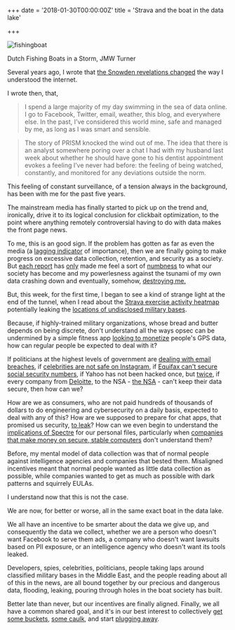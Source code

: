 +++
date = '2018-01-30T00:00:00Z'
title = 'Strava and the boat in the data lake'

+++

<meta name="twitter:card" content="summary_large_image">
<meta name="twitter:site" content="@vboykis">
<meta name="twitter:creator" content="@vboykis">
<meta name="twitter:title" content="Strava and the boat in the data lake ">
<meta name="twitter:description" content="The Strava heatmap shows that we as an entire society no longer understand where the boundaries of privacy are. ">
<meta name="twitter:image" content="https://raw.githubusercontent.com/veekaybee/veekaybee.github.io/master/images/dutch-fishing-boats-in-a-storm.jpg!Large.jpg">


![fishingboat](https://raw.githubusercontent.com/veekaybee/veekaybee.github.io/master/images/dutch-fishing-boats-in-a-storm.jpg!Large.jpg)

Dutch Fishing Boats in a Storm, JMW Turner

Several years ago, I wrote that [the Snowden revelations changed](http://blog.vickiboykis.com/2013/06/being-american/) the way I understood the internet. 

I wrote then, that, 

> I spend a large majority of my day swimming in the sea of data online. I go to Facebook, Twitter, email, weather, this blog, and everywhere else. In the past, I’ve considered this world mine, safe and managed by me, as long as I was smart and sensible. 

> The story of PRISM knocked the wind out of me. The idea that there is an analyst somewhere poring over a chat I had with my husband last week about whether he should have gone to his dentist appointment evokes a feeling I’ve never had before: the feeling of being watched, constantly, and monitored for any deviations outside the norm.

This feeling of constant surveillance, of a tension always in the background, has been with me for the past five years. 

The mainstream media has finally started to pick up on the trend and, ironically, drive it to its logical conclusion for clickbait optimization,  to the point where anything remotely controversial having to do with data makes the front page news. 

To me, this is an good sign. If the problem has gotten as far as even the media (a [lagging indicator](http://www.aaronsw.com/weblog/hatethenews) of importance), then we are finally going to make progress on excessive data collection, retention, and security as a society.  But [each report](https://www.theguardian.com/technology/2018/jan/28/morozov-artificial-intelligence-data-technology-online) has [only](https://twitter.com/zeynep/status/953252676145500161) made me feel a sort of [numbness](https://www.theverge.com/2017/9/13/16301748/border-search-lawsuit-laptop-phone-aclu-eff) to what our society has become and my powerlesness against the tsunami of my own data crashing down and eventually, somehow, [destroying me.](https://www.brainyquote.com/quotes/cardinal_richelieu_183310)

But, this week, for the first time, I began to see a kind of strange light at the end of the tunnel,  when I read about the [Strava exercise activity heatmap](https://www.nytimes.com/2018/01/29/world/middleeast/strava-heat-map.html) potentially leaking the [locations of undisclosed military bases](https://twitter.com/Nrg8000/status/957318498102865920). 

Because, if highly-trained military organizations, whose bread and butter depends on being discrete,   don't understand all the ways opsec can be undermined   by a simple fitness app  [looking to monetize](http://road.cc/content/news/118098-strava-moves-big-data-london-glasgow-already-signed-find-out-where-cyclists-ride)  people's GPS data, how can regular people be expected to deal with it?

If politicians at the highest levels of government are [dealing with email breaches](https://en.wikipedia.org/wiki/2016_Democratic_National_Committee_email_leak), if [celebrities are not safe on Instagram](http://variety.com/2017/digital/news/instagram-hackers-obtained-users-email-addresses-phone-numbers-1202543339/),  if [Equifax can't secure social security numbers](https://www.recode.net/2017/10/6/16433862/equifax-data-breach-credit-bureau-security-brian-krebs-podcast), if Yahoo has not been hacked once, but [twice](http://money.cnn.com/2017/10/03/technology/business/yahoo-breach-3-billion-accounts/index.html), if every company from [Deloitte,](https://www.theguardian.com/business/2017/sep/25/deloitte-hit-by-cyber-attack-revealing-clients-secret-emails) to the NSA - [the NSA](http://money.cnn.com/2017/04/14/technology/windows-exploits-shadow-brokers/index.html) - can't keep their data secure, then how can we? 

How are we as consumers, who are not paid hundreds of thousands of dollars to do engineering and cybersecurity on a daily basis, expected to deal with any of this? How are we supposed to prepare for chat apps, that promised us security, [to leak](https://www.wired.com/story/whatsapp-security-flaws-encryption-group-chats/)? How can we even begin to understand the [implications of Spectre](https://medium.com/@mattklein123/meltdown-spectre-explained-6bc8634cc0c2) for our personal files, particularly when [companies that make money on secure, stable computers](https://www.cnbc.com/2018/01/29/microsoft-issues-update-to-disable-intels-buggy-spectre-patch.html) don't understand them? 

Before, my mental model of data collection was that of normal people against intelligence agencies and companies that bested them. Misaligned incentives meant that normal people wanted as little data collection as possible, while companies wanted to get as much as possible with dark patterns and squirrely EULAs.  

I understand now that this is not the case. 

We are now, for better or worse, all in the same exact boat in the data lake. 

We all have an incentive to be smarter about the data we give up, and consequently the data we collect, whether we are a person who doesn't want Facebook to serve them ads, a company who doesn't want lawsuits based on PII exposure, or an intelligence agency who doesn't want its tools leaked. 

Developers, spies, celebrities, politicians, people taking laps around classified military bases in the Middle East, and the people reading about all of this in the news, are all bound together by our precious and dangerous data, flooding, leaking, pouring through holes in the boat society has built. 

Better late than never, but our incentives are finally aligned. Finally, we all have a common shared goal, and it's in our best interest to collectively [get some buckets](https://techcrunch.com/2018/01/29/us-military-reviewing-tech-use-after-strava-privacy-snafu/), [some caulk](https://www.theguardian.com/uk-news/2018/jan/30/uk-mass-digital-surveillance-regime-ruled-unlawful-appeal-ruling-snoopers-charter), and start [plugging away](https://www.hrw.org/news/2017/08/24/indias-supreme-court-upholds-right-privacy). 
